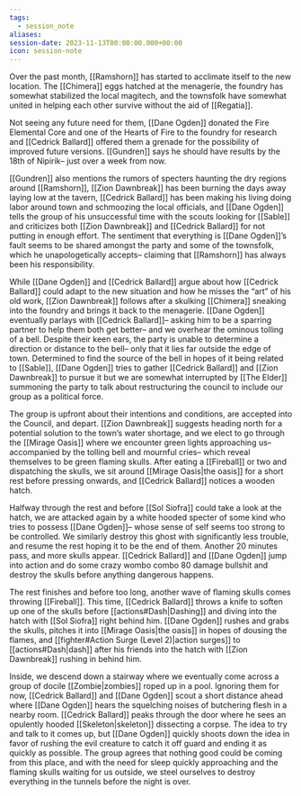 ```yaml
---
tags:
  - session_note
aliases: 
session-date: 2023-11-13T00:00:00.000+00:00
icon: session-note
---
```


Over the past month, [[Ramshorn]] has started to acclimate itself to the new location. The [[Chimera]] eggs hatched at the menagerie, the foundry has somewhat stabilized the local magitech, and the townsfolk have somewhat united in helping each other survive without the aid of [[Regatia]].

Not seeing any future need for them, [[Dane Ogden]] donated the Fire Elemental Core and one of the Hearts of Fire to the foundry for research and [[Cedrick Ballard]] offered them a grenade for the possibility of improved future versions. [[Gundren]] says he should have results by the 18th of Nipirik– just over a week from now.

[[Gundren]] also mentions the rumors of specters haunting the dry regions around [[Ramshorn]], [[Zion Dawnbreak]] has been burning the days away laying low at the tavern, [[Cedrick Ballard]] has been making his living doing labor around town and schmoozing the local officials, and [[Dane Ogden]] tells the group of his unsuccessful time with the scouts looking for [[Sable]] and criticizes both [[Zion Dawnbreak]] and [[Cedrick Ballard]] for not putting in enough effort. The sentiment that everything is [[Dane Ogden]]’s fault seems to be shared amongst the party and some of the townsfolk, which he unapologetically accepts– claiming that [[Ramshorn]] has always been his responsibility.

While [[Dane Ogden]] and [[Cedrick Ballard]] argue about how [[Cedrick Ballard]] could adapt to the new situation and how he misses the “art” of his old work, [[Zion Dawnbreak]] follows after a skulking [[Chimera]] sneaking into the foundry and brings it back to the menagerie. [[Dane Ogden]] eventually parlays with [[Cedrick Ballard]]– asking him to be a sparring partner to help them both get better– and we overhear the ominous tolling of a bell. Despite their keen ears, the party is unable to determine a direction or distance to the bell– only that it lies far outside the edge of town. Determined to find the source of the bell in hopes of it being related to [[Sable]], [[Dane Ogden]] tries to gather [[Cedrick Ballard]] and [[Zion Dawnbreak]] to pursue it but we are somewhat interrupted by [[The Elder]] summoning the party to talk about restructuring the council to include our group as a political force.

The group is upfront about their intentions and conditions, are accepted into the Council, and depart. [[Zion Dawnbreak]] suggests heading north for a potential solution to the town’s water shortage, and we elect to go through the [[Mirage Oasis]] where we encounter green lights approaching us– accompanied by the tolling bell and mournful cries– which reveal themselves to be green flaming skulls. After eating a [[Fireball]] or two and dispatching the skulls, we sit around [[Mirage Oasis|the oasis]] for a short rest before pressing onwards, and [[Cedrick Ballard]] notices a wooden hatch. 

Halfway through the rest and before [[Sol Siofra]] could take a look at the hatch, we are attacked again by a white hooded specter of some kind who tries to possess [[Dane Ogden]]– whose sense of self seems too strong to be controlled. We similarly destroy this ghost with significantly less trouble, and resume the rest hoping it to be the end of them. Another 20 minutes pass, and more skulls appear. [[Cedrick Ballard]] and [[Dane Ogden]] jump into action and do some crazy wombo combo 80 damage bullshit and destroy the skulls before anything dangerous happens. 

The rest finishes and before too long, another wave of flaming skulls comes throwing [[Fireball]]. This time, [[Cedrick Ballard]] throws a knife to soften up one of the skulls before [[actions#Dash|Dashing]] and diving into the hatch with [[Sol Siofra]] right behind him. [[Dane Ogden]] rushes and grabs the skulls, pitches it into [[Mirage Oasis|the oasis]] in hopes of dousing the flames, and [[fighter#Action Surge (Level 2)|action surges]] to [[actions#Dash|dash]] after his friends into the hatch with [[Zion Dawnbreak]] rushing in behind him.

Inside, we descend down a stairway where we eventually come across a group of docile [[Zombie|zombies]] roped up in a pool. Ignoring them for now, [[Cedrick Ballard]] and [[Dane Ogden]] scout a short distance ahead where [[Dane Ogden]] hears the squelching noises of butchering flesh in a nearby room. [[Cedrick Ballard]] peaks through the door where he sees an opulently hooded [[Skeleton|skeleton]] dissecting a corpse. The idea to try and talk to it comes up, but [[Dane Ogden]] quickly shoots down the idea in favor of rushing the evil creature to catch it off guard and ending it as quickly as possible. The group agrees that nothing good could be coming from this place, and with the need for sleep quickly approaching and the flaming skulls waiting for us outside, we steel ourselves to destroy everything in the tunnels before the night is over. 


